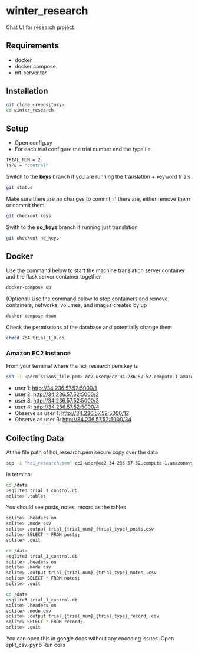 # winter_research
Chat UI for research project

## Requirements
- docker
- docker compose
- mt-server.tar

## Installation
```bash
git clone <repository>
cd winter_research
```

## Setup
- Open config.py
- For each trial configure the trial number and the type i.e.
```bash
TRIAL_NUM = 2
TYPE = "control"
```
Switch to the **keys** branch if you are running the translation + keyword trials
```bash
git status
```
Make sure there are no changes to commit, if there are, either remove them or commit them
```bash
git checkout keys
```
Swith to the **no_keys** branch if running just translation
```bash
git checkout no_keys
```

## Docker
Use the command below to start the machine translation server container and the flask server container together
```bash
docker-compose up
```

(Optional) Use the command below to stop containers and remove containers, networks, volumes, and images created by up
```bash
docker-compose down
```

Check the permissions of the database and potentially change them 
```bash
chmod 764 trial_1_0.db
```

### Amazon EC2 Instance
From your terminal where the hci_research.pem key is
```bash
ssh -i <permissions_file.pem> ec2-user@ec2-34-236-57-52.compute-1.amazonaws.com
```

- user 1: http://34.236.57.52:5000/1 
- user 2: http://34.236.57.52:5000/2
- user 3: http://34.236.57.52:5000/3
- user 4: http://34.236.57.52:5000/4
- Observe as user 1: http://34.236.57.52:5000/12
- Observe as user 3: http://34.236.57.52:5000/34

## Collecting Data
At the file path of hci_research.pem secure copy over the data
```bash
scp -i "hci_research.pem" ec2-user@ec2-34-236-57-52.compute-1.amazonaws.com:~/winter_research/data/trial_1_control.db .
```
In terminal
```bash
cd /data
>sqlite3 trial_1_control.db
sqlite> .tables
```
You should see posts, notes, record as the tables
```bash
sqlite> .headers on
sqlite> .mode csv
sqlite> .output trial_{trial_num}_{trial_type}_posts.csv
sqlite> SELECT * FROM posts;
sqlite> .quit
```

```bash
cd /data
>sqlite3 trial_1_control.db
sqlite> .headers on
sqlite> .mode csv
sqlite> .output trial_{trial_num}_{trial_type}_notes_.csv
sqlite> SELECT * FROM notes;
sqlite> .quit
```

```bash
cd /data
>sqlite3 trial_1_control.db
sqlite> .headers on
sqlite> .mode csv
sqlite> .output trial_{trial_num}_{trial_type}_record_.csv
sqlite> SELECT * FROM record;
sqlite> .quit
```

You can open this in google docs without any encoding issues.
Open split_csv.ipynb
Run cells
